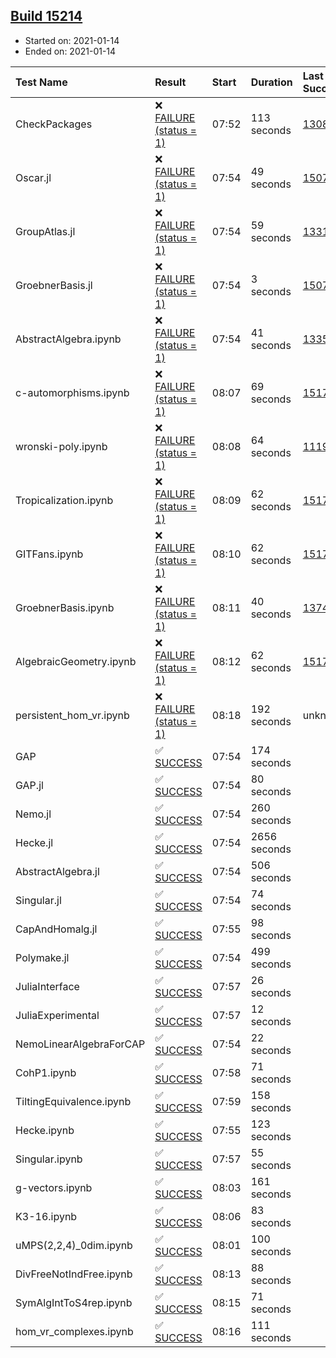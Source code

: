 ## [Build 15214](https://oscarci.mathematik.uni-kl.de/job/oscar/15214/)

* Started on: 2021-01-14
* Ended on: 2021-01-14

| Test Name    | Result | Start | Duration | Last Success | First Failure |
|:-------------|:-------|:------|:---------|:-------------|:--------------|
| CheckPackages | ❌ [FAILURE (status = 1)](https://oscarci.mathematik.uni-kl.de/job/oscar/15214/artifact/logs/build-15214/CheckPackages.log) | 07:52 | 113 seconds | [13085](https://oscarci.mathematik.uni-kl.de/job/oscar/13085/) | [13086](https://oscarci.mathematik.uni-kl.de/job/oscar/13086/) |
| Oscar.jl | ❌ [FAILURE (status = 1)](https://oscarci.mathematik.uni-kl.de/job/oscar/15214/artifact/logs/build-15214/Oscar.jl.log) | 07:54 | 49 seconds | [15079](https://oscarci.mathematik.uni-kl.de/job/oscar/15079/) | [15080](https://oscarci.mathematik.uni-kl.de/job/oscar/15080/) |
| GroupAtlas.jl | ❌ [FAILURE (status = 1)](https://oscarci.mathematik.uni-kl.de/job/oscar/15214/artifact/logs/build-15214/GroupAtlas.jl.log) | 07:54 | 59 seconds | [13311](https://oscarci.mathematik.uni-kl.de/job/oscar/13311/) | [13312](https://oscarci.mathematik.uni-kl.de/job/oscar/13312/) |
| GroebnerBasis.jl | ❌ [FAILURE (status = 1)](https://oscarci.mathematik.uni-kl.de/job/oscar/15214/artifact/logs/build-15214/GroebnerBasis.jl.log) | 07:54 | 3 seconds | [15079](https://oscarci.mathematik.uni-kl.de/job/oscar/15079/) | [15080](https://oscarci.mathematik.uni-kl.de/job/oscar/15080/) |
| AbstractAlgebra.ipynb | ❌ [FAILURE (status = 1)](https://oscarci.mathematik.uni-kl.de/job/oscar/15214/artifact/logs/build-15214/AbstractAlgebra.ipynb.log) | 07:54 | 41 seconds | [13355](https://oscarci.mathematik.uni-kl.de/job/oscar/13355/) | [13356](https://oscarci.mathematik.uni-kl.de/job/oscar/13356/) |
| c-automorphisms.ipynb | ❌ [FAILURE (status = 1)](https://oscarci.mathematik.uni-kl.de/job/oscar/15214/artifact/logs/build-15214/c-automorphisms.ipynb.log) | 08:07 | 69 seconds | [15177](https://oscarci.mathematik.uni-kl.de/job/oscar/15177/) | [15180](https://oscarci.mathematik.uni-kl.de/job/oscar/15180/) |
| wronski-poly.ipynb | ❌ [FAILURE (status = 1)](https://oscarci.mathematik.uni-kl.de/job/oscar/15214/artifact/logs/build-15214/wronski-poly.ipynb.log) | 08:08 | 64 seconds | [11192](https://oscarci.mathematik.uni-kl.de/job/oscar/11192/) | [11193](https://oscarci.mathematik.uni-kl.de/job/oscar/11193/) |
| Tropicalization.ipynb | ❌ [FAILURE (status = 1)](https://oscarci.mathematik.uni-kl.de/job/oscar/15214/artifact/logs/build-15214/Tropicalization.ipynb.log) | 08:09 | 62 seconds | [15176](https://oscarci.mathematik.uni-kl.de/job/oscar/15176/) | [15177](https://oscarci.mathematik.uni-kl.de/job/oscar/15177/) |
| GITFans.ipynb | ❌ [FAILURE (status = 1)](https://oscarci.mathematik.uni-kl.de/job/oscar/15214/artifact/logs/build-15214/GITFans.ipynb.log) | 08:10 | 62 seconds | [15177](https://oscarci.mathematik.uni-kl.de/job/oscar/15177/) | [15180](https://oscarci.mathematik.uni-kl.de/job/oscar/15180/) |
| GroebnerBasis.ipynb | ❌ [FAILURE (status = 1)](https://oscarci.mathematik.uni-kl.de/job/oscar/15214/artifact/logs/build-15214/GroebnerBasis.ipynb.log) | 08:11 | 40 seconds | [13748](https://oscarci.mathematik.uni-kl.de/job/oscar/13748/) | [13749](https://oscarci.mathematik.uni-kl.de/job/oscar/13749/) |
| AlgebraicGeometry.ipynb | ❌ [FAILURE (status = 1)](https://oscarci.mathematik.uni-kl.de/job/oscar/15214/artifact/logs/build-15214/AlgebraicGeometry.ipynb.log) | 08:12 | 62 seconds | [15177](https://oscarci.mathematik.uni-kl.de/job/oscar/15177/) | [15180](https://oscarci.mathematik.uni-kl.de/job/oscar/15180/) |
| persistent_hom_vr.ipynb | ❌ [FAILURE (status = 1)](https://oscarci.mathematik.uni-kl.de/job/oscar/15214/artifact/logs/build-15214/persistent_hom_vr.ipynb.log) | 08:18 | 192 seconds | unknown | unknown |
| GAP | ✅ [SUCCESS](https://oscarci.mathematik.uni-kl.de/job/oscar/15214/artifact/logs/build-15214/GAP.log) | 07:54 | 174 seconds |  |  |
| GAP.jl | ✅ [SUCCESS](https://oscarci.mathematik.uni-kl.de/job/oscar/15214/artifact/logs/build-15214/GAP.jl.log) | 07:54 | 80 seconds |  |  |
| Nemo.jl | ✅ [SUCCESS](https://oscarci.mathematik.uni-kl.de/job/oscar/15214/artifact/logs/build-15214/Nemo.jl.log) | 07:54 | 260 seconds |  |  |
| Hecke.jl | ✅ [SUCCESS](https://oscarci.mathematik.uni-kl.de/job/oscar/15214/artifact/logs/build-15214/Hecke.jl.log) | 07:54 | 2656 seconds |  |  |
| AbstractAlgebra.jl | ✅ [SUCCESS](https://oscarci.mathematik.uni-kl.de/job/oscar/15214/artifact/logs/build-15214/AbstractAlgebra.jl.log) | 07:54 | 506 seconds |  |  |
| Singular.jl | ✅ [SUCCESS](https://oscarci.mathematik.uni-kl.de/job/oscar/15214/artifact/logs/build-15214/Singular.jl.log) | 07:54 | 74 seconds |  |  |
| CapAndHomalg.jl | ✅ [SUCCESS](https://oscarci.mathematik.uni-kl.de/job/oscar/15214/artifact/logs/build-15214/CapAndHomalg.jl.log) | 07:55 | 98 seconds |  |  |
| Polymake.jl | ✅ [SUCCESS](https://oscarci.mathematik.uni-kl.de/job/oscar/15214/artifact/logs/build-15214/Polymake.jl.log) | 07:54 | 499 seconds |  |  |
| JuliaInterface | ✅ [SUCCESS](https://oscarci.mathematik.uni-kl.de/job/oscar/15214/artifact/logs/build-15214/JuliaInterface.log) | 07:57 | 26 seconds |  |  |
| JuliaExperimental | ✅ [SUCCESS](https://oscarci.mathematik.uni-kl.de/job/oscar/15214/artifact/logs/build-15214/JuliaExperimental.log) | 07:57 | 12 seconds |  |  |
| NemoLinearAlgebraForCAP | ✅ [SUCCESS](https://oscarci.mathematik.uni-kl.de/job/oscar/15214/artifact/logs/build-15214/NemoLinearAlgebraForCAP.log) | 07:54 | 22 seconds |  |  |
| CohP1.ipynb | ✅ [SUCCESS](https://oscarci.mathematik.uni-kl.de/job/oscar/15214/artifact/logs/build-15214/CohP1.ipynb.log) | 07:58 | 71 seconds |  |  |
| TiltingEquivalence.ipynb | ✅ [SUCCESS](https://oscarci.mathematik.uni-kl.de/job/oscar/15214/artifact/logs/build-15214/TiltingEquivalence.ipynb.log) | 07:59 | 158 seconds |  |  |
| Hecke.ipynb | ✅ [SUCCESS](https://oscarci.mathematik.uni-kl.de/job/oscar/15214/artifact/logs/build-15214/Hecke.ipynb.log) | 07:55 | 123 seconds |  |  |
| Singular.ipynb | ✅ [SUCCESS](https://oscarci.mathematik.uni-kl.de/job/oscar/15214/artifact/logs/build-15214/Singular.ipynb.log) | 07:57 | 55 seconds |  |  |
| g-vectors.ipynb | ✅ [SUCCESS](https://oscarci.mathematik.uni-kl.de/job/oscar/15214/artifact/logs/build-15214/g-vectors.ipynb.log) | 08:03 | 161 seconds |  |  |
| K3-16.ipynb | ✅ [SUCCESS](https://oscarci.mathematik.uni-kl.de/job/oscar/15214/artifact/logs/build-15214/K3-16.ipynb.log) | 08:06 | 83 seconds |  |  |
| uMPS(2,2,4)_0dim.ipynb | ✅ [SUCCESS](https://oscarci.mathematik.uni-kl.de/job/oscar/15214/artifact/logs/build-15214/uMPS-2-2-4-_0dim.ipynb.log) | 08:01 | 100 seconds |  |  |
| DivFreeNotIndFree.ipynb | ✅ [SUCCESS](https://oscarci.mathematik.uni-kl.de/job/oscar/15214/artifact/logs/build-15214/DivFreeNotIndFree.ipynb.log) | 08:13 | 88 seconds |  |  |
| SymAlgIntToS4rep.ipynb | ✅ [SUCCESS](https://oscarci.mathematik.uni-kl.de/job/oscar/15214/artifact/logs/build-15214/SymAlgIntToS4rep.ipynb.log) | 08:15 | 71 seconds |  |  |
| hom_vr_complexes.ipynb | ✅ [SUCCESS](https://oscarci.mathematik.uni-kl.de/job/oscar/15214/artifact/logs/build-15214/hom_vr_complexes.ipynb.log) | 08:16 | 111 seconds |  |  |
